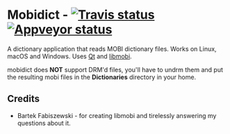 # Mobidict - [![Travis status](https://travis-ci.org/ismail/mobidict.svg?branch=public)](https://travis-ci.org/ismail/mobidict) [![Appveyor status](https://ci.appveyor.com/api/projects/status/h0m5v13mfw3fgr7d?svg=true)](https://ci.appveyor.com/project/ismail/mobidict)

A dictionary application that reads MOBI dictionary files. Works on Linux, macOS and Windows. Uses [Qt](https://www.qt-project.org) and [libmobi](https://github.com/bfabiszewski/libmobi).

mobidict does **NOT** support DRM'd files, you'll have to undrm them and put the resulting mobi files in the **Dictionaries** directory in your home.

## Credits
- Bartek Fabiszewski - for creating libmobi and tirelessly answering my questions about it.
